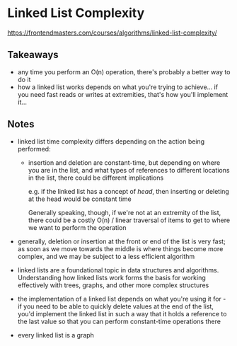 # Linked List Complexity

https://frontendmasters.com/courses/algorithms/linked-list-complexity/

## Takeaways

- any time you perform an O(n) operation, there's probably a better way to do it
- how a linked list works depends on what you're trying to achieve... if you
  need fast reads or writes at extremities, that's how you'll implement it...

## Notes

- linked list time complexity differs depending on the action being performed:

  - insertion and deletion are constant-time, but depending on where you are in
    the list, and what types of references to different locations in the list,
    there could be different implications

    e.g. if the linked list has a concept of _head_, then inserting or
    deleting at the head would be constant time

    Generally speaking, though, if we're not at an extremity of the list,
    there could be a costly O(n) / linear traversal of items to get to where
    we want to perform the operation

- generally, deletion or insertion at the front or end of the list is very
  fast; as soon as we move towards the middle is where things become more
  complex, and we may be subject to a less efficient algorithm
- linked lists are a foundational topic in data structures and algorithms.
  Understanding how linked lists work forms the basis for working effectively
  with trees, graphs, and other more complex structures
- the implementation of a linked list depends on what you're using it for - if
  you need to be able to quickly delete values at the end of the list, you'd
  implement the linked list in such a way that it holds a reference to the
  last value so that you can perform constant-time operations there
- every linked list is a graph

